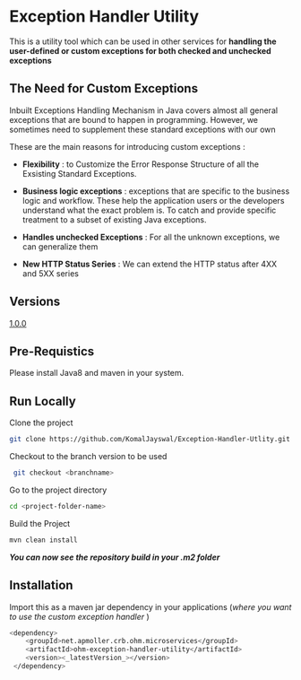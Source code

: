 # Exception Handler Utility 

This is a utility tool which can be used in other services for **handling the user-defined or custom exceptions for both checked and unchecked exceptions**

## The Need for Custom Exceptions

Inbuilt Exceptions Handling Mechanism in Java covers almost all general exceptions that are bound to happen in programming.
However, we sometimes need to supplement these standard exceptions with our own

These are the main reasons for introducing custom exceptions :

- **Flexibility** : to Customize the Error Response Structure of all the Exsisting Standard Exceptions.

- **Business logic exceptions** : exceptions that are specific to the business logic and workflow. These help the application users or the developers understand what the exact problem is.
To catch and provide specific treatment to a subset of existing Java exceptions.
 
- **Handles unchecked Exceptions** : For all the unknown exceptions, we can generalize them

- **New HTTP Status Series** : We can extend the HTTP status after 4XX and 5XX series 

## Versions

[1.0.0](https://github.com/KomalJayswal/Exception-Handler-Utlity/tree/version_1.0.0)

## Pre-Requistics

Please install Java8 and maven in your system.

## Run Locally

Clone the project

```bash
git clone https://github.com/KomalJayswal/Exception-Handler-Utlity.git
```

Checkout to the branch version to be used

```bash
 git checkout <branchname> 
```

Go to the project directory

```bash
cd <project-folder-name>
```

Build the Project

```bash
mvn clean install
```
**_You can now see the repository build in your .m2 folder_**

## Installation

Import this as a maven jar dependency in your applications 
(_where you want to use the custom exception handler_ )
```bash
<dependency>
    <groupId>net.apmoller.crb.ohm.microservices</groupId>
    <artifactId>ohm-exception-handler-utility</artifactId>
    <version><_latestVersion_></version>
 </dependency>
```